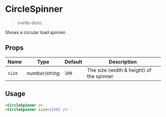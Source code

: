# CircleSpinner
> svelte-doric

Shows a circular load spinner.

## Props
| Name | Type | Default | Description |
| --- | --- | --- | --- |
| `size` | _number_/_string_ | `100` | The size (width & height) of the spinner

## Usage
```html
<CircleSpinner />
<CircleSpinner size={250} />
```
